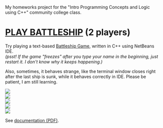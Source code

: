 <p>My homeworks project for the "Intro Programming Concepts and Logic using C++" community college class.</p>

<h1><a href="https://github.com/uralmasha/Cplusplus/blob/master/Battleship%20Game/dist/Debug/Cygwin-Windows/battleship_game.exe?raw=true">PLAY BATTLESHIP</a> (2 players)</h1>
Try playing a text-based <a href="https://github.com/uralmasha/csc-17a_SPR18/tree/master/Battleship%20Game" title="Sea Battle on C++ console">Battleship Game</a>, written in C++ using NetBeans IDE.
<br/><em>(psst! If the game "freezes" after you type your name in the beginning, just restart it. I don't know why it keeps happening.)</em> <p>Also, sometimes, it behaves strange, like the terminal window closes right after the last ship is sunk, while it behaves correctly in IDE. Please be patient, I am still learning.</p>

<img src="https://github.com/uralmasha/Cplusplus-for-csc-17a/blob/master/Battleship%20Game/Flowcharts%2C%20UML/screenshots/csc-17A%20screen1.jpg" />
<br/>
<img src="https://github.com/uralmasha/Cplusplus-for-csc-17a/blob/master/Battleship%20Game/Flowcharts%2C%20UML/screenshots/csc-17A%20screen2.jpg" />
<br/>
<img src="https://github.com/uralmasha/Cplusplus-for-csc-17a/blob/master/Battleship%20Game/Flowcharts%2C%20UML/screenshots/csc-17A%20screen3.jpg" />
<br/>
<img src="https://github.com/uralmasha/Cplusplus-for-csc-17a/blob/master/Battleship%20Game/Flowcharts%2C%20UML/screenshots/csc-17A%20screen4.jpg" />
<br/>
<img src="https://github.com/uralmasha/Cplusplus-for-csc-17a/blob/master/Battleship%20Game/Flowcharts%2C%20UML/screenshots/csc-17A%20screen5.jpg" />

See <a href="https://github.com/uralmasha/Cplusplus-for-csc-17a/blob/master/Battleship%20Game/C%2B%2B%20Final%20Battleship%20Classes.pdf">documentation (PDF)</a>.
